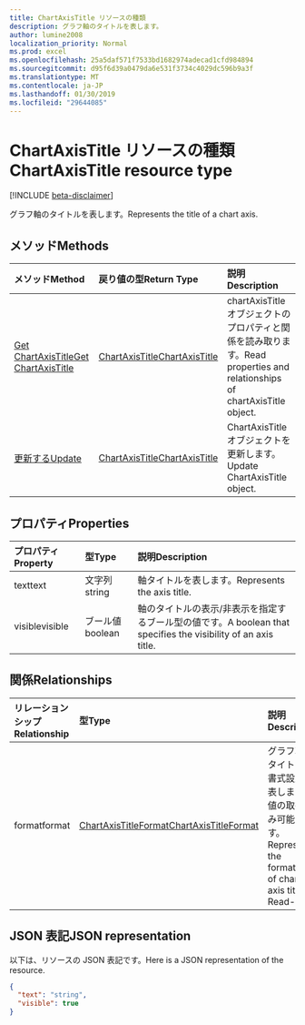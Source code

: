 ```yaml
---
title: ChartAxisTitle リソースの種類
description: グラフ軸のタイトルを表します。
author: lumine2008
localization_priority: Normal
ms.prod: excel
ms.openlocfilehash: 25a5daf571f7533bd1682974adecad1cfd984894
ms.sourcegitcommit: d95f6d39a0479da6e531f3734c4029dc596b9a3f
ms.translationtype: MT
ms.contentlocale: ja-JP
ms.lasthandoff: 01/30/2019
ms.locfileid: "29644085"
---
```

# <a name="chartaxistitle-resource-type"></a><span data-ttu-id="e6f30-103">ChartAxisTitle リソースの種類</span><span class="sxs-lookup"><span data-stu-id="e6f30-103">ChartAxisTitle resource type</span></span>

[!INCLUDE [beta-disclaimer](../../includes/beta-disclaimer.md)]

<span data-ttu-id="e6f30-104">グラフ軸のタイトルを表します。</span><span class="sxs-lookup"><span data-stu-id="e6f30-104">Represents the title of a chart axis.</span></span>


## <a name="methods"></a><span data-ttu-id="e6f30-105">メソッド</span><span class="sxs-lookup"><span data-stu-id="e6f30-105">Methods</span></span>

| <span data-ttu-id="e6f30-106">メソッド</span><span class="sxs-lookup"><span data-stu-id="e6f30-106">Method</span></span>           | <span data-ttu-id="e6f30-107">戻り値の型</span><span class="sxs-lookup"><span data-stu-id="e6f30-107">Return Type</span></span>    |<span data-ttu-id="e6f30-108">説明</span><span class="sxs-lookup"><span data-stu-id="e6f30-108">Description</span></span>|
|:---------------|:--------|:----------|
|[<span data-ttu-id="e6f30-109">Get ChartAxisTitle</span><span class="sxs-lookup"><span data-stu-id="e6f30-109">Get ChartAxisTitle</span></span>](../api/chartaxistitle-get.md) | [<span data-ttu-id="e6f30-110">ChartAxisTitle</span><span class="sxs-lookup"><span data-stu-id="e6f30-110">ChartAxisTitle</span></span>](chartaxistitle.md) |<span data-ttu-id="e6f30-111">chartAxisTitle オブジェクトのプロパティと関係を読み取ります。</span><span class="sxs-lookup"><span data-stu-id="e6f30-111">Read properties and relationships of chartAxisTitle object.</span></span>|
|[<span data-ttu-id="e6f30-112">更新する</span><span class="sxs-lookup"><span data-stu-id="e6f30-112">Update</span></span>](../api/chartaxistitle-update.md) | [<span data-ttu-id="e6f30-113">ChartAxisTitle</span><span class="sxs-lookup"><span data-stu-id="e6f30-113">ChartAxisTitle</span></span>](chartaxistitle.md)    |<span data-ttu-id="e6f30-114">ChartAxisTitle オブジェクトを更新します。</span><span class="sxs-lookup"><span data-stu-id="e6f30-114">Update ChartAxisTitle object.</span></span> |

## <a name="properties"></a><span data-ttu-id="e6f30-115">プロパティ</span><span class="sxs-lookup"><span data-stu-id="e6f30-115">Properties</span></span>
| <span data-ttu-id="e6f30-116">プロパティ</span><span class="sxs-lookup"><span data-stu-id="e6f30-116">Property</span></span>     | <span data-ttu-id="e6f30-117">型</span><span class="sxs-lookup"><span data-stu-id="e6f30-117">Type</span></span>   |<span data-ttu-id="e6f30-118">説明</span><span class="sxs-lookup"><span data-stu-id="e6f30-118">Description</span></span>|
|:---------------|:--------|:----------|
|<span data-ttu-id="e6f30-119">text</span><span class="sxs-lookup"><span data-stu-id="e6f30-119">text</span></span>|<span data-ttu-id="e6f30-120">文字列</span><span class="sxs-lookup"><span data-stu-id="e6f30-120">string</span></span>|<span data-ttu-id="e6f30-121">軸タイトルを表します。</span><span class="sxs-lookup"><span data-stu-id="e6f30-121">Represents the axis title.</span></span>|
|<span data-ttu-id="e6f30-122">visible</span><span class="sxs-lookup"><span data-stu-id="e6f30-122">visible</span></span>|<span data-ttu-id="e6f30-123">ブール値</span><span class="sxs-lookup"><span data-stu-id="e6f30-123">boolean</span></span>|<span data-ttu-id="e6f30-124">軸のタイトルの表示/非表示を指定するブール型の値です。</span><span class="sxs-lookup"><span data-stu-id="e6f30-124">A boolean that specifies the visibility of an axis title.</span></span>|

## <a name="relationships"></a><span data-ttu-id="e6f30-125">関係</span><span class="sxs-lookup"><span data-stu-id="e6f30-125">Relationships</span></span>
| <span data-ttu-id="e6f30-126">リレーションシップ</span><span class="sxs-lookup"><span data-stu-id="e6f30-126">Relationship</span></span> | <span data-ttu-id="e6f30-127">型</span><span class="sxs-lookup"><span data-stu-id="e6f30-127">Type</span></span>   |<span data-ttu-id="e6f30-128">説明</span><span class="sxs-lookup"><span data-stu-id="e6f30-128">Description</span></span>|
|:---------------|:--------|:----------|
|<span data-ttu-id="e6f30-129">format</span><span class="sxs-lookup"><span data-stu-id="e6f30-129">format</span></span>|[<span data-ttu-id="e6f30-130">ChartAxisTitleFormat</span><span class="sxs-lookup"><span data-stu-id="e6f30-130">ChartAxisTitleFormat</span></span>](chartaxistitleformat.md)|<span data-ttu-id="e6f30-p101">グラフ軸のタイトルの書式設定を表します。値の取得のみ可能です。</span><span class="sxs-lookup"><span data-stu-id="e6f30-p101">Represents the formatting of chart axis title. Read-only.</span></span>|

## <a name="json-representation"></a><span data-ttu-id="e6f30-133">JSON 表記</span><span class="sxs-lookup"><span data-stu-id="e6f30-133">JSON representation</span></span>

<span data-ttu-id="e6f30-134">以下は、リソースの JSON 表記です。</span><span class="sxs-lookup"><span data-stu-id="e6f30-134">Here is a JSON representation of the resource.</span></span>

<!-- {
  "blockType": "resource",
  "optionalProperties": [

  ],
  "@odata.type": "microsoft.graph.chartAxisTitle"
}-->

```json
{
  "text": "string",
  "visible": true
}

```

<!-- uuid: 8fcb5dbc-d5aa-4681-8e31-b001d5168d79
2015-10-25 14:57:30 UTC -->
<!--
{
  "type": "#page.annotation",
  "description": "ChartAxisTitle resource",
  "keywords": "",
  "section": "documentation",
  "tocPath": "",
  "suppressions": [
    "Error: /api-reference/beta/resources/chartaxistitle.md:\r\n      Exception processing links.\r\n    System.ArgumentException: Link Definition was null. Link text: !INCLUDE [beta-disclaimer](../../includes/beta-disclaimer.md)\r\n      at ApiDoctor.Validation.DocFile.get_LinkDestinations()\r\n      at ApiDoctor.Validation.DocSet.ValidateLinks(Boolean includeWarnings, String[] relativePathForFiles, IssueLogger issues, Boolean requireFilenameCaseMatch, Boolean printOrphanedFiles)"
  ]
}
-->
